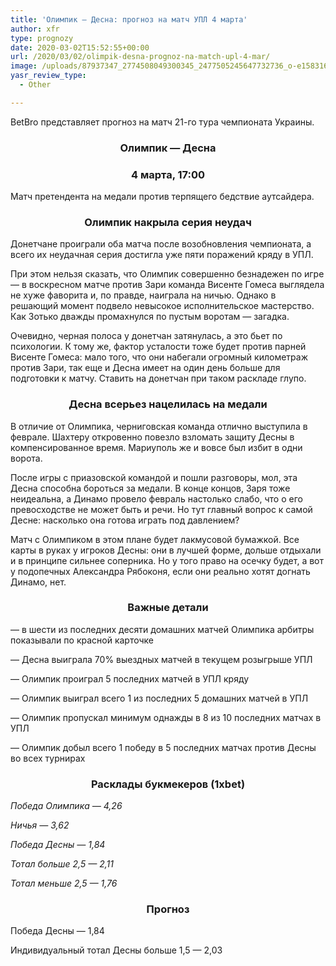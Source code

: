 ```yaml
---
title: 'Олимпик — Десна: прогноз на матч УПЛ 4 марта'
author: xfr
type: prognozy
date: 2020-03-02T15:52:55+00:00
url: /2020/03/02/olimpik-desna-prognoz-na-match-upl-4-mar/
image: /uploads/87937347_2774508049300345_2477505245647732736_o-e1583164363607.jpg
yasr_review_type:
  - Other

---
```

BetBro представляет прогноз на матч 21-го тура чемпионата Украины.

<h3 style="text-align: center">
  <strong>Олимпик &#8212; Десна</strong>
</h3>

<h3 style="text-align: center">
  <strong>4 марта, 17:00</strong>
</h3>

Матч претендента на медали против терпящего бедствие аутсайдера.

<h3 style="text-align: center">
  Олимпик накрыла серия неудач
</h3>

Донетчане проиграли оба матча после возобновления чемпионата, а всего их неудачная серия достигла уже пяти поражений кряду в УПЛ.

При этом нельзя сказать, что Олимпик совершенно безнадежен по игре &#8212; в воскресном матче против Зари команда Висенте Гомеса выглядела не хуже фаворита и, по правде, наиграла на ничью. Однако в решающий момент подвело невысокое исполнительское мастерство. Как Зотько дважды промахнулся по пустым воротам &#8212; загадка.

Очевидно, черная полоса у донетчан затянулась, а это бьет по психологии. К тому же, фактор усталости тоже будет против парней Висенте Гомеса: мало того, что они набегали огромный километраж против Зари, так еще и Десна имеет на один день больше для подготовки к матчу. Ставить на донетчан при таком раскладе глупо.

<h3 style="text-align: center">
  <strong>Десна всерьез нацелилась на медали</strong>
</h3>

В отличие от Олимпика, черниговская команда отлично выступила в феврале. Шахтеру откровенно повезло взломать защиту Десны в компенсированное время. Мариуполь же и вовсе был избит в одни ворота.

После игры с приазовской командой и пошли разговоры, мол, эта Десна способна бороться за медали. В конце концов, Заря тоже неидеальна, а Динамо провело февраль настолько слабо, что о его превосходстве не может быть и речи. Но тут главный вопрос к самой Десне: насколько она готова играть под давлением?

Матч с Олимпиком в этом плане будет лакмусовой бумажкой. Все карты в руках у игроков Десны: они в лучшей форме, дольше отдыхали и в принципе сильнее соперника. Но у того право на осечку будет, а вот у подопечных Александра Рябоконя, если они реально хотят догнать Динамо, нет.

<h3 style="text-align: center">
  <strong>Важные детали</strong>
</h3>

&#8212; в шести из последних десяти домашних матчей Олимпика арбитры показывали по красной карточке

&#8212; Десна выиграла 70% выездных матчей в текущем розыгрыше УПЛ

&#8212; Олимпик проиграл 5 последних матчей в УПЛ кряду

&#8212; Олимпик выиграл всего 1 из последних 5 домашних матчей в УПЛ

&#8212; Олимпик пропускал минимум однажды в 8 из 10 последних матчах в УПЛ

&#8212; Олимпик добыл всего 1 победу в 5 последних матчах против Десны во всех турнирах

<h3 style="text-align: center">
  <strong>Расклады букмекеров (1хbet)</strong>
</h3>

_Победа Олимпика &#8212; 4,26_

_Ничья &#8212; 3,62_

_Победа Десны &#8212; 1,84_

_Тотал больше 2,5 &#8212; 2,11_

_Тотал меньше 2,5 &#8212; 1,76_

<h3 style="text-align: center">
  <strong>Прогноз</strong>
</h3>

Победа Десны &#8212; 1,84

Индивидуальный тотал Десны больше 1,5 &#8212; 2,03